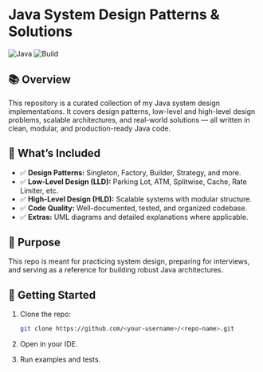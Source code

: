 # Java System Design Patterns & Solutions

![Java](https://img.shields.io/badge/Java-17-blue.svg)
![Build](https://img.shields.io/badge/Build-Passing-brightgreen)

## 📚 Overview

This repository is a curated collection of my Java system design implementations. It covers design patterns, low-level and high-level design problems, scalable architectures, and real-world solutions — all written in clean, modular, and production-ready Java code.

## 📂 What’s Included

- ✅ **Design Patterns:** Singleton, Factory, Builder, Strategy, and more.
- ✅ **Low-Level Design (LLD):** Parking Lot, ATM, Splitwise, Cache, Rate Limiter, etc.
- ✅ **High-Level Design (HLD):** Scalable systems with modular structure.
- ✅ **Code Quality:** Well-documented, tested, and organized codebase.
- ✅ **Extras:** UML diagrams and detailed explanations where applicable.

## 🎯 Purpose

This repo is meant for practicing system design, preparing for interviews, and serving as a reference for building robust Java architectures.

## 🚀 Getting Started

1. Clone the repo:
   ```bash
   git clone https://github.com/<your-username>/<repo-name>.git
2. Open in your IDE.

3. Run examples and tests.
